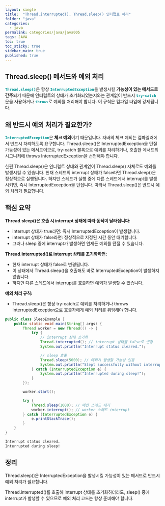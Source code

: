 ```yaml
---
layout: single
title:  "Thread.interrupted(), Thread.sleep() 인터럽트 처리"
folder: "java"
categories:
  - java
permalink: categories/java/java005
tags: JAVA
toc: true
toc_sticky: true
sidebar_main: true
published: true
---
```


## Thread.sleep() 메서드와 예외 처리
<span style="color: rgb(3, 150, 150); font-weight: bold;">`Thread.sleep()`</span>은 항상 <span style="color: rgb(3, 150, 150); font-weight: bold;">`InterruptedException`</span>을 발생시킬 **가능성이 있는 메서드로 간주**되기 때문에 인터럽트의 상태가 초기화되었는지와는 관계없이 반드시 <span style="color: rgb(3, 150, 150); font-weight: bold;">`try-catch`</span>문을 사용하거나 <span style="color: rgb(3, 150, 150); font-weight: bold;">`throws`</span>로 예외를 처리해야 합니다. 이 규칙은 컴파일 타임에 강제됩니다.

## 왜 반드시 예외 처리가 필요한가?
<span style="color: rgb(3, 150, 150); font-weight: bold;">`InterruptedException`</span>은 **체크 예외**이기 때문입니다. 자바의 체크 예외는 컴파일러에서 반드시 처리하도록 요구합니다. Thread.sleep()은 InterruptedException을 던질 가능성이 있는 메서드이므로, try-catch 블록으로 예외를 처리하거나, 호출한 메서드의 시그니처에 throws InterruptedException을 선언해야 합니다.

한편 Thread.sleep()은 인터럽트 상태와 관계없이 Thread.sleep() 자체로도 예외를 발생시킬 수 있습니다. 현재 스레드의 interrupt 상태가 false라면 Thread.sleep()은 정상적으로 실행됩니다. 하지만 스레드가 실행 중에 다른 스레드에서 interrupt를 발생시키면, 즉시 InterruptedException을 던집니다. 따라서 Thread.sleep()은 반드시 예외 처리가 필요합니다.


## 핵심 요약
**Thread.sleep()은 호출 시 interrupt 상태에 따라 동작이 달라집니다:**
   - interrupt 상태가 true라면: 즉시 InterruptedException이 발생합니다.
   - interrupt 상태가 false라면: 정상적으로 지정된 시간 동안 대기합니다.
   - 그러나 sleep 중에 interrupt가 발생하면 언제든 예외를 던질 수 있습니다.

**Thread.interrupted()로 interrupt 상태를 초기화하면:**
   - 현재 interrupt 상태가 false로 변경됩니다.
   - 이 상태에서 Thread.sleep()을 호출해도 바로 InterruptedException이 발생하지 않습니다.
   - 하지만 다른 스레드에서 interrupt를 호출하면 예외가 발생할 수 있습니다.

**예외 처리 규칙:**
   - Thread.sleep()은 항상 try-catch로 예외를 처리하거나 throws InterruptedException으로 호출자에게 예외 처리를 위임해야 합니다.

```java
public class SleepExample {
    public static void main(String[] args) {
        Thread worker = new Thread(() -> {
            try {
                // interrupt 상태 초기화
                Thread.interrupted(); // interrupt 상태를 false로 변경
                System.out.println("Interrupt status cleared.");

                // sleep 호출
                Thread.sleep(5000); // 예외가 발생할 가능성 있음
                System.out.println("Slept successfully without interruption.");
            } catch (InterruptedException e) {
                System.out.println("Interrupted during sleep!");
            }
        });

        worker.start();

        try {
            Thread.sleep(1000); // 메인 스레드 대기
            worker.interrupt(); // worker 스레드 interrupt
        } catch (InterruptedException e) {
            e.printStackTrace();
        }
    }
}
```

```bash
Interrupt status cleared.
Interrupted during sleep!
```

## 정리
Thread.sleep()은 InterruptedException을 발생시킬 가능성이 있는 메서드로 반드시 예외 처리가 필요합니다.

Thread.interrupted()를 호출해 interrupt 상태를 초기화하더라도, sleep() 중에 interrupt가 발생할 수 있으므로 예외 처리 코드는 항상 준비해야 합니다.